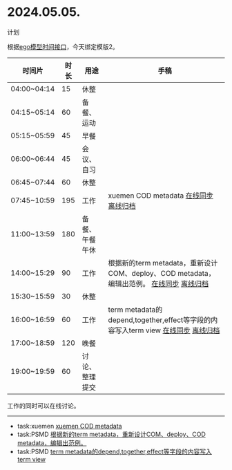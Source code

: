 # 2024.05.05.
计划  

根据[ego模型时间接口](https://gitee.com/hyg/blog/blob/master/timeflow.md)，今天绑定模版2。

| 时间片 | 时长 | 用途 | 手稿 |
| --- | --- | --- | --- |
| 04:00~04:14 | 15 | 休整 |  |
| 04:15~05:14 | 60 | 备餐、运动 |  |
| 05:15~05:59 | 45 | 早餐 |  |
| 06:00~06:44 | 45 | 会议、自习 |  |
| 06:45~07:44 | 60 | 休整 |  |
| 07:45~10:59 | 195 | 工作 | xuemen COD metadata  [在线同步](http://simp.ly/p/3GXNTh) [离线归档](../../draft/2024/05/20240505074500.md) |
| 11:00~13:59 | 180 | 备餐、午餐午休 |  |
| 14:00~15:29 | 90 | 工作 | 根据新的term metadata，重新设计COM、deploy、COD metadata，编辑出范例。  [在线同步](http://simp.ly/p/lsBYG9) [离线归档](../../draft/2024/05/20240505140000.md) |
| 15:30~15:59 | 30 | 休整 |  |
| 16:00~16:59 | 60 | 工作 | term metadata的depend,together,effect等字段的内容写入term view  [在线同步](http://simp.ly/p/MpcbHD) [离线归档](../../draft/2024/05/20240505160000.md) |
| 17:00~18:59 | 120 | 晚餐 |  |
| 19:00~19:59 | 60 | 讨论、整理提交 |  |

工作的同时可以在线讨论。

---

- task:xuemen  [xuemen COD metadata](../../../draft/2024/05/20240505074500.md)
- task:PSMD  [根据新的term metadata，重新设计COM、deploy、COD metadata，编辑出范例。](../../../draft/2024/05/20240505140000.md)
- task:PSMD  [term metadata的depend,together,effect等字段的内容写入term view](../../../draft/2024/05/20240505160000.md)
